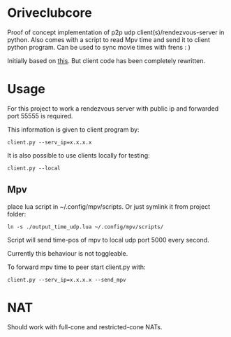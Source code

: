 # Oriveclubcore
Proof of concept implementation of p2p udp client(s)/rendezvous-server in python.
Also comes with a script to read Mpv time and send it to client python program. 
Can be used to sync movie times with frens : )

Initially based on [this](https://github.com/engineer-man/youtube/tree/master/141). But client code has been completely 
rewritten.

# Usage

For this project to work a rendezvous server with public ip and forwarded port 55555 is required.

This information is given to client program by:

```console
client.py --serv_ip=x.x.x.x
```

It is also possible to use clients locally for testing: 
```console
client.py --local
```
## Mpv
place lua script in ~/.config/mpv/scripts. Or just symlink it from project folder:

```console
ln -s ./output_time_udp.lua ~/.config/mpv/scripts/
```

Script will send time-pos of mpv to local udp port 5000 every second.

Currently this behaviour is not toggleable.

To forward mpv time to peer start client.py with:

```console
client.py --serv_ip=x.x.x.x --send_mpv
```

# NAT
Should work with full-cone and restricted-cone NATs.
